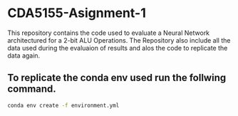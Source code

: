 # CDA5155-Asignment-1

This repository contains the code used to evaluate a Neural Network architectured for a 2-bit ALU Operations. 
The Repository also include all the data used during the evaluaion of results and alos the code to replicate the data again. 

## To replicate the conda env used run the follwing command.

```bash
conda env create -f environment.yml
```
